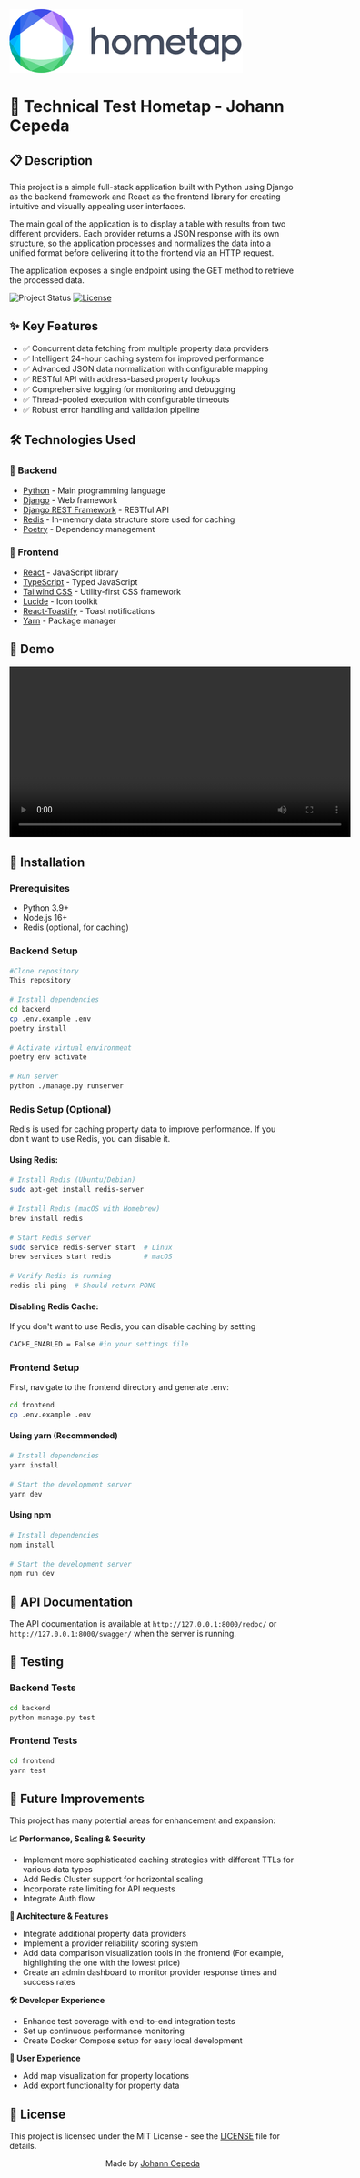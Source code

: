 ![Project Banner](./assets/hometap-logo.svg)

# 🚀 Technical Test Hometap - Johann Cepeda

## 📋 Description

This project is a simple full-stack application built with Python using Django as the backend framework and React as the frontend library for creating intuitive and visually appealing user interfaces.

The main goal of the application is to display a table with results from two different providers. Each provider returns a JSON response with its own structure, so the application processes and normalizes the data into a unified format before delivering it to the frontend via an HTTP request.

The application exposes a single endpoint using the GET method to retrieve the processed data.

![Project Status](https://img.shields.io/badge/Status-%20Ready-green)
[![License](https://img.shields.io/badge/License-MIT-blue.svg)](LICENSE)

## ✨ Key Features

- ✅ Concurrent data fetching from multiple property data providers
- ✅ Intelligent 24-hour caching system for improved performance
- ✅ Advanced JSON data normalization with configurable mapping
- ✅ RESTful API with address-based property lookups
- ✅ Comprehensive logging for monitoring and debugging
- ✅ Thread-pooled execution with configurable timeouts
- ✅ Robust error handling and validation pipeline

## 🛠️ Technologies Used

### 🔹 Backend

- [Python](https://www.python.org/) - Main programming language
- [Django](https://www.djangoproject.com/) - Web framework
- [Django REST Framework](https://www.django-rest-framework.org/) - RESTful API
- [Redis](https://redis.io/) - In-memory data structure store used for caching
- [Poetry](https://python-poetry.org/) - Dependency management

### 🔹 Frontend

- [React](https://reactjs.org/) - JavaScript library
- [TypeScript](https://www.typescriptlang.org/) - Typed JavaScript
- [Tailwind CSS](https://tailwindcss.com/) - Utility-first CSS framework
- [Lucide](https://lucide.dev/) - Icon toolkit
- [React-Toastify](https://fkhadra.github.io/react-toastify/) - Toast notifications
- [Yarn](https://yarnpkg.com/) - Package manager

## 🎥 Demo

<div align="center">
<video width="600" controls>
    <source src="./assets/demo.mp4" type="video/mp4">
    Your browser does not support the video tag.
</video>
</div>

## 🚀 Installation

### Prerequisites

- Python 3.9+
- Node.js 16+
- Redis (optional, for caching)

### Backend Setup

```bash
#Clone repository
This repository

# Install dependencies
cd backend
cp .env.example .env
poetry install

# Activate virtual environment
poetry env activate

# Run server
python ./manage.py runserver
```

### Redis Setup (Optional)

Redis is used for caching property data to improve performance. If you don't want to use Redis, you can disable it.

#### Using Redis:

```bash
# Install Redis (Ubuntu/Debian)
sudo apt-get install redis-server

# Install Redis (macOS with Homebrew)
brew install redis

# Start Redis server
sudo service redis-server start  # Linux
brew services start redis        # macOS

# Verify Redis is running
redis-cli ping  # Should return PONG
```

#### Disabling Redis Cache:

If you don't want to use Redis, you can disable caching by setting

```bash
CACHE_ENABLED = False #in your settings file
```

### Frontend Setup

First, navigate to the frontend directory and generate .env:

```bash
cd frontend
cp .env.example .env
```

#### Using yarn (Recommended)

```bash
# Install dependencies
yarn install

# Start the development server
yarn dev
```

#### Using npm

```bash
# Install dependencies
npm install

# Start the development server
npm run dev
```

## 📝 API Documentation

The API documentation is available at `http://127.0.0.1:8000/redoc/` or `http://127.0.0.1:8000/swagger/` when the server is running.

## 🧪 Testing

### Backend Tests

```bash
cd backend
python manage.py test
```

### Frontend Tests

```bash
cd frontend
yarn test
```

## 🔮 Future Improvements

This project has many potential areas for enhancement and expansion:

**📈 Performance, Scaling & Security**

- Implement more sophisticated caching strategies with different TTLs for various data types
- Add Redis Cluster support for horizontal scaling
- Incorporate rate limiting for API requests
- Integrate Auth flow

**🧰 Architecture & Features**

- Integrate additional property data providers
- Implement a provider reliability scoring system
- Add data comparison visualization tools in the frontend (For example, highlighting the one with the lowest price)
- Create an admin dashboard to monitor provider response times and success rates

**🛠️ Developer Experience**

- Enhance test coverage with end-to-end integration tests
- Set up continuous performance monitoring
- Create Docker Compose setup for easy local development

**📱 User Experience**

- Add map visualization for property locations
- Add export functionality for property data

## 📄 License

This project is licensed under the MIT License - see the [LICENSE](LICENSE) file for details.

<div align="center">
  
  Made by [Johann Cepeda](https://github.com/johanncepeda16)
  
</div>
